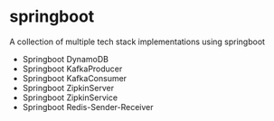 # springboot
A collection of multiple tech stack implementations using springboot

* Springboot DynamoDB
* Springboot KafkaProducer
* Springboot KafkaConsumer
* Springboot ZipkinServer
* Springboot ZipkinService
* Springboot Redis-Sender-Receiver
